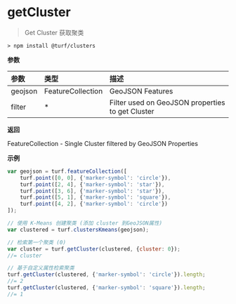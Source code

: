 # getCluster

> Get Cluster
> 获取聚类

```text
> npm install @turf/clusters
```

**参数**

| 参数    | 类型              | 描述                                             |
| :------ | :---------------- | :----------------------------------------------- |
| geojson | FeatureCollection | GeoJSON Features                                 |
| filter  | *                 | Filter used on GeoJSON properties to get Cluster |

**返回**

FeatureCollection - Single Cluster filtered by GeoJSON Properties

**示例**

```js
var geojson = turf.featureCollection([
    turf.point([0, 0], {'marker-symbol': 'circle'}),
    turf.point([2, 4], {'marker-symbol': 'star'}),
    turf.point([3, 6], {'marker-symbol': 'star'}),
    turf.point([5, 1], {'marker-symbol': 'square'}),
    turf.point([4, 2], {'marker-symbol': 'circle'})
]);

// 使用 K-Means 创建聚类 (添加 cluster 到GeoJSON属性)
var clustered = turf.clustersKmeans(geojson);

// 检索第一个聚类 (0)
var cluster = turf.getCluster(clustered, {cluster: 0});
//= cluster

// 基于自定义属性检索聚类
turf.getCluster(clustered, {'marker-symbol': 'circle'}).length;
//= 2
turf.getCluster(clustered, {'marker-symbol': 'square'}).length;
//= 1
```